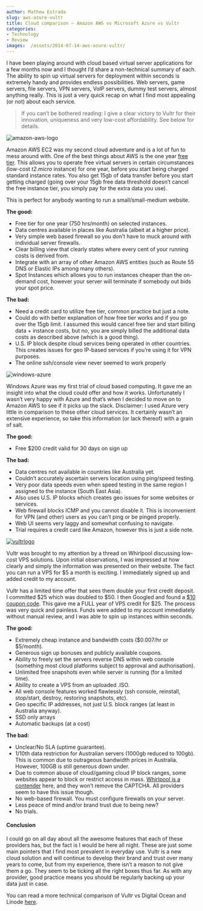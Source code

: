 ```yaml
---
author: Mathew Estrada
slug: aws-azure-vultr
title: Cloud comparison – Amazon AWS vs Microsoft Azure vs Vultr
categories:
- Technology
- Review
images:  /assets/2014-07-14-aws-azure-vultr/
---
```

I have been playing around with cloud based virtual server applications for a few months now and I thought I’d share a non-technical summary of each.
The ability to spin up virtual servers for deployment within seconds is extremely handy and provides endless possibilities. Web servers, game servers, file servers, VPN servers, VoIP servers, dummy test servers, almost anything really. This is just a very quick recap on what I find most appealing (or not) about each service.

<!--more-->

> If you can’t be bothered reading: I give a clear victory to Vultr for their innovation, uniqueness and very low-cost affordability. See below for details.

 

![amazon-aws-logo]({{page.images}}aws.jpg)



Amazon AWS EC2 was my second cloud adventure and is a lot of fun to mess around with. One of the best things about AWS is the one year [free tier](https://aws.amazon.com/free/). This allows you to operate free virtual servers in certain circumstances (low-cost *t2.micro* instance) for one year, before you start being charged standard instance rates. You also get 15gb of data transfer before you start getting charged (going over your 15gb free data threshold doesn’t cancel the free instance tier, you simply pay for the extra data you use).

This is perfect for anybody wanting to run a small/small-medium website.


**The good:**

- Free tier for one year (750 hrs/month) on selected instances.
- Data centres available in places like Australia (albeit at a higher price).
- Very simple web based firewall so you don’t have to muck around with individual server firewalls.
- Clear billing view that clearly states where every cent of your running costs is derived from.
- Integrate with an array of other Amazon AWS entities (such as Route 55 DNS or Elastic IPs among many others).
- Spot Instances which allows you to run instances cheaper than the on-demand cost, however your server will terminate if somebody out bids your spot price.
  ​

**The bad:**

- Need a credit card to utilize free tier, common practice but just a note.
- Could do with better explanation of how free tier works and if you go over the 15gb limit. I assumed this would cancel free tier and start billing data + instance costs, but no, you are simply billed the additional data costs as described above (which is a good thing).
- U.S. IP block despite cloud services being operated in other countries. This creates issues for geo IP-based services if you’re using it for VPN purposes.
- The online ssh/console view never seemed to work properly




![windows-azure]({{page.images}}azure.png)


Windows Azure was my first trial of cloud based computing. It gave me an insight into what the cloud could offer and how it works. Unfortunately I wasn’t very happy with Azure and that’s when I decided to move on to Amazon AWS to see if it picks up the slack. Disclaimer: I used Azure very little in comparison to these other cloud services. It certainly wasn’t an extensive experience, so take this information (or lack thereof) with a grain of salt.


**The good:**

- Free $200 credit valid for 30 days on sign up
  ​

**The bad:**

- Data centres not available in countries like Australia yet.
- Couldn’t accurately ascertain servers location using ping/speed testing.
- Very poor data speeds even when speed testing in the same region I assigned to the instance (South East Asia).
- Also uses U.S. IP blocks which creates geo issues for some websites or services.
- Web firewall blocks ICMP and you cannot disable it. This is inconvenient for VPN (and other) users as you can’t ping or be pinged properly.
- Web UI seems very laggy and somewhat confusing to navigate.
- Trial requires a credit card like Amazon, however this is just a side note.







[![vultrlogo]({{page.images}}vultr.png)](http://www.vultr.com/?ref=6806586)


Vultr was brought to my attention by a thread on Whirlpool discussing low-cost VPS solutions. Upon initial observations, I was impressed at how clearly and simply the information was presented on their website. The fact you can run a VPS for \$5 a month is exciting. I immediately signed up and added credit to my account.

Vultr has a limited time offer that sees them double your first credit deposit.  I committed \$25 which was doubled to \$50. I then Googled and found a [$10 coupon code](http://vultrcoupons.com/). This gave me a FULL year of VPS credit for \$25. The process was very quick and painless. Funds were added to my account immediately without manual review, and I was able to spin up instances within seconds.


**The good:**

- Extremely cheap instance and bandwidth costs (\$0.007/hr or \$5/month).
- Generous sign up bonuses and publicly available coupons.
- Ability to freely set the servers reverse DNS within web console (something most cloud platforms subject to approval and authorisation).
- Unlimited free snapshots even while server is running (for a limited time).
- Ability to create a VPS from an uploaded .ISO.
- All web console features worked flawlessly (ssh console, reinstall, stop/start, destroy, restoring snapshots, etc).
- Geo specific IP addresses, not just U.S. block ranges (at least in Australia anyway).
- SSD only arrays
- Automatic backups (at a cost)
  ​

**The bad:**

- Unclear/No SLA (uptime guarantee).
- 1/10th data restriction for Australian servers (1000gb reduced to 100gb). This is common due to outrageous bandwidth prices in Australia. However, 100GB is still generous down under.
- Due to common abuse of cloud/gaming cloud IP block ranges, some websites appear to block or restrict access in mass. [Whirlpool is a contender](http://cl.ly/image/3F0k1b470729/Image%202014-07-14%20at%204.50.54%20AM.png) here, and they won’t remove the CAPTCHA. All providers seem to have this issue though.
- No web-based firewall. You must configure firewalls on your server.
- Less peace of mind and/or brand trust due to being new?
- No trials.





#### **Conclusion**

I could go on all day about all the awesome features that each of these providers has, but the fact is I would be here all night. These are just some main pointers that I find most prevalent in everyday use. Vultr is a new cloud solution and will continue to develop their brand and trust over many years to come, but from my experience, there isn’t a reason to not give them a go. 
They seem to be ticking all the right boxes thus far. As with any provider, good practice means you should be regularly backing up your data just in case.

You can read a more technical comparison of Vultr vs Digital Ocean and Linode [here](http://blog.due.io/2014/linode-digitalocean-and-vultr-comparison/).